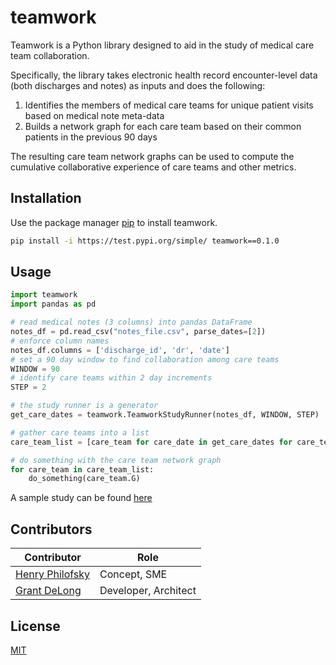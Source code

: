 # teamwork

Teamwork is a Python library designed to aid in the study of medical care team collaboration. 

Specifically, the library takes electronic health record encounter-level data (both discharges and notes) as inputs and does the following: 
1) Identifies the members of medical care teams for unique patient visits based on medical note meta-data
2) Builds a network graph for each care team based on their common patients in the previous 90 days

The resulting care team network graphs can be used to compute the cumulative collaborative experience of care teams and other metrics.

## Installation

Use the package manager [pip](https://pip.pypa.io/en/stable/) to install teamwork.

```bash
pip install -i https://test.pypi.org/simple/ teamwork==0.1.0
```

## Usage

```python
import teamwork
import pandas as pd

# read medical notes (3 columns) into pandas DataFrame
notes_df = pd.read_csv("notes_file.csv", parse_dates=[2])
# enforce column names
notes_df.columns = ['discharge_id', 'dr', 'date']
# set a 90 day window to find collaboration among care teams
WINDOW = 90
# identify care teams within 2 day increments 
STEP = 2

# the study runner is a generator
get_care_dates = teamwork.TeamworkStudyRunner(notes_df, WINDOW, STEP)

# gather care teams into a list
care_team_list = [care_team for care_date in get_care_dates for care_team in care_date]

# do something with the care team network graph
for care_team in care_team_list:
    do_something(care_team.G)
```

A sample study can be found [here](https://github.com/gtdelong/teamwork/blob/main/notebooks/teamwork_study.ipynb)

## Contributors

| Contributor|Role |
|-|-|
| [Henry Philofsky](https://github.com/hp2335) | Concept, SME |
| [Grant DeLong](https://github.com/gtdelong) | Developer, Architect |

## License
[MIT](https://github.com/gtdelong/teamwork/blob/main/LICENSE.txt)
